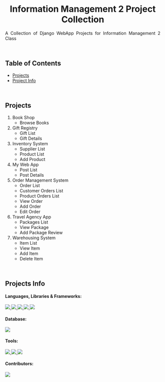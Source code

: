 <!-- Project Title -->

<h1 align="center">Information Management 2 Project Collection</h1>

<!-- Project Descripton -->

<p align="justify">
	A Collection of Django WebApp Projects for Information Management 2 Class
</p>

<br>

<!-- Project Table of Contents -->

## Table of Contents
- [Projects](#projects)
- [Project Info](#projects-info)

<br>

<!-- Projects -->

## Projects

1. Book Shop
   - Browse Books
3. Gift Registry
   - Gift List
   - Gift Details
4. Inventory System
   - Supplier List
   - Product List
   - Add Product
5. My Web App
   - Post List
   - Post Details
6. Order Management System
   - Order List
   - Customer Orders List
   - Product Orders List
   - View Order
   - Add Order
   - Edit Order
7. Travel Agency App
   - Packages List
   - View Package
   - Add Package Review
9. Warehousing System
   - Item List
   - View Item
   - Add Item
   - Delete Item

<br>

<!-- Project Info -->

## Projects Info

#### Languages, Libraries & Frameworks:

<a href="#languages">
    <img src="https://img.shields.io/badge/CSS3-1572B6?style=for-the-badge&logo=css3&logoColor=white" />
</a>
<a href="#languages">
    <img src="https://img.shields.io/badge/HTML5-E34F26?style=for-the-badge&logo=html5&logoColor=white" />
</a>
<a href="#languages">
    <img src="https://img.shields.io/badge/Python-FFD43B?style=for-the-badge&logo=python&logoColor=blue" />
</a>
<a href="#languages">
    <img src="https://img.shields.io/badge/JavaScript-323330?style=for-the-badge&logo=javascript&logoColor=F7DF1E" />
</a>
<a href="#languages">
    <img src="https://img.shields.io/badge/Django-092E20?style=for-the-badge&logo=django&logoColor=green" />
</a>

#### Database:
<a href="#database">
    <img src="https://img.shields.io/badge/mysql-%2300f.svg?style=for-the-badge&logo=mysql&logoColor=white" />
</a>

#### Tools:

<a href="#tools">
    <img src="https://img.shields.io/badge/PyCharm-000000.svg?&style=for-the-badge&logo=PyCharm&logoColor=white" />
</a>
<a href="#tools">
    <img src="https://img.shields.io/badge/Xampp-F37623?style=for-the-badge&logo=xampp&logoColor=white" />
</a>
<a href="#tools">
    <img src="https://img.shields.io/badge/git-%23F05033.svg?style=for-the-badge&logo=git&logoColor=white" />
</a>

#### Contributors:

<a href="#contributors">
    <img src="https://contrib.rocks/image?repo=kingkuys2123/IM2ProjectCollection" />
</a>

<br>
